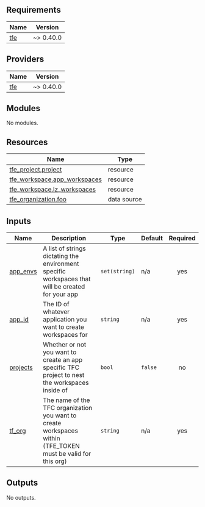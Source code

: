 ## Requirements

| Name | Version |
|------|---------|
| <a name="requirement_tfe"></a> [tfe](#requirement\_tfe) | ~> 0.40.0 |

## Providers

| Name | Version |
|------|---------|
| <a name="provider_tfe"></a> [tfe](#provider\_tfe) | ~> 0.40.0 |

## Modules

No modules.

## Resources

| Name | Type |
|------|------|
| [tfe_project.project](https://registry.terraform.io/providers/hashicorp/tfe/latest/docs/resources/project) | resource |
| [tfe_workspace.app_workspaces](https://registry.terraform.io/providers/hashicorp/tfe/latest/docs/resources/workspace) | resource |
| [tfe_workspace.lz_workspaces](https://registry.terraform.io/providers/hashicorp/tfe/latest/docs/resources/workspace) | resource |
| [tfe_organization.foo](https://registry.terraform.io/providers/hashicorp/tfe/latest/docs/data-sources/organization) | data source |

## Inputs

| Name | Description | Type | Default | Required |
|------|-------------|------|---------|:--------:|
| <a name="input_app_envs"></a> [app\_envs](#input\_app\_envs) | A list of strings dictating the environment specific workspaces that will be created for your app | `set(string)` | n/a | yes |
| <a name="input_app_id"></a> [app\_id](#input\_app\_id) | The ID of whatever application you want to create workspaces for | `string` | n/a | yes |
| <a name="input_projects"></a> [projects](#input\_projects) | Whether or not you want to create an app specific TFC project to nest the workspaces inside of | `bool` | `false` | no |
| <a name="input_tf_org"></a> [tf\_org](#input\_tf\_org) | The name of the TFC organization you want to create workspaces within (TFE\_TOKEN must be valid for this org) | `string` | n/a | yes |

## Outputs

No outputs.
